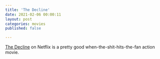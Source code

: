 ```yaml
---
title: 'The Decline'
date: 2021-02-06 00:00:11
layout: post
categories: movies
published: false

---
```


[The Decline](https://www.netflix.com/title/81013927) on Netflix is a pretty good when-the-shit-hits-the-fan action movie.  
